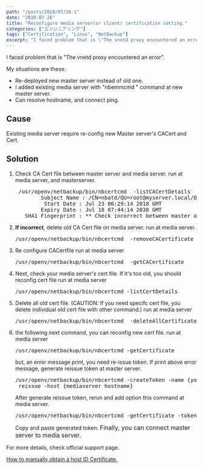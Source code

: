```yaml
---
path: "/posts/2018/07/26-1"
date: "2018-07-26"
title: "Reconfigure media server(or client) certification setting."
categories: ["エンジニアリング"]
tags: ["Certification", "Linux", "NetBackup"]
excerpt: "I faced problem that is \"The vnetd proxy encountered an error\".My situations are these.Existing m..."
---
```


I faced problem that is "The vnetd proxy encountered an error".

My situations are these.

* Re-deployed new master server instead of old one.
* I added existing media server with "nbemmcmd " command at new master server.
* Can resolve hostname, and connect ping.

## Cause

Existing media server require re-config new Master server's CACert and Cert.

## Solution

1. Check CA Cert file between master server and media server. run at media server, and masterserver.

    <pre class="toolbar:2 lang:sh decode:true "> /usr/openv/netbackup/bin/nbcertcmd  -listCACertDetails
           Subject Name : /CN=nbatd/OU=root@myserver.local/O=vx
            Start Date : Jul 23 06:29:14 2018 GMT
           Expiry Date : Jul 18 07:44:14 2038 GMT
      SHA1 Fingerprint : ** Check incorrect between master and media. **</pre>

2. **If incorrect**, delete old CA Cert file on media server. run at media server.

    <pre class="toolbar:2 lang:sh decode:true">/usr/openv/netbackup/bin/nbcertcmd  -removeCACertificate -fingerPrint {old SHA1 fingerprint on media server}</pre>

3. Re configure CACertfile run at media server

    <pre class="toolbar:2 lang:sh decode:true">/usr/openv/netbackup/bin/nbcertcmd  -getCACertificate</pre>

4. Next, check your media server's cert file. If it's too old, you should reconfig cert file run at media server

    <pre class="toolbar:2 lang:sh decode:true ">/usr/openv/netbackup/bin/nbcertcmd -listCertDetails</pre>

5. Delete all old cert file. (CAUTION: If you need specifc cert file, you delete individual old cert file with other command.) run at media server

    <pre class="toolbar:2 lang:sh decode:true ">/usr/openv/netbackup/bin/nbcertcmd  -deleteAllCertificates</pre>

6. the following next command, you can reconfig new cert file. run at media server

    <pre class="toolbar:2 lang:sh decode:true">/usr/openv/netbackup/bin/nbcertcmd -getCertificate</pre>

    but, an error message print, you need re-issue token. If print above error message, generate reissue token at master server.

    <pre class="toolbar:2 lang:sh decode:true ">/usr/openv/netbackup/bin/nbcertcmd -createToken -name {your_token_name} -
    reissue -host {mediaserver_hostname}</pre>

    After generate reissue token, rerun and add option this command at media server.

    <pre class="toolbar:2 lang:sh decode:true ">/usr/openv/netbackup/bin/nbcertcmd -getCertificate -token</pre>

    Copy and paste generated token. <span style="font-size: 1rem;">Finally, you can connect master server to media server.</span>

For more details, check official support page.

[How to manually obtain a host ID Certificate.](https://www.veritas.com/support/en_US/article.000127129)